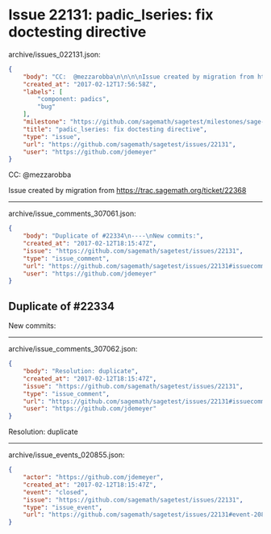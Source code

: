 # Issue 22131: padic_lseries: fix doctesting directive

archive/issues_022131.json:
```json
{
    "body": "CC:  @mezzarobba\n\n\n\nIssue created by migration from https://trac.sagemath.org/ticket/22368\n\n",
    "created_at": "2017-02-12T17:56:58Z",
    "labels": [
        "component: padics",
        "bug"
    ],
    "milestone": "https://github.com/sagemath/sagetest/milestones/sage-duplicate/invalid/wontfix",
    "title": "padic_lseries: fix doctesting directive",
    "type": "issue",
    "url": "https://github.com/sagemath/sagetest/issues/22131",
    "user": "https://github.com/jdemeyer"
}
```
CC:  @mezzarobba



Issue created by migration from https://trac.sagemath.org/ticket/22368





---

archive/issue_comments_307061.json:
```json
{
    "body": "Duplicate of #22334\n----\nNew commits:",
    "created_at": "2017-02-12T18:15:47Z",
    "issue": "https://github.com/sagemath/sagetest/issues/22131",
    "type": "issue_comment",
    "url": "https://github.com/sagemath/sagetest/issues/22131#issuecomment-307061",
    "user": "https://github.com/jdemeyer"
}
```

Duplicate of #22334
----
New commits:



---

archive/issue_comments_307062.json:
```json
{
    "body": "Resolution: duplicate",
    "created_at": "2017-02-12T18:15:47Z",
    "issue": "https://github.com/sagemath/sagetest/issues/22131",
    "type": "issue_comment",
    "url": "https://github.com/sagemath/sagetest/issues/22131#issuecomment-307062",
    "user": "https://github.com/jdemeyer"
}
```

Resolution: duplicate



---

archive/issue_events_020855.json:
```json
{
    "actor": "https://github.com/jdemeyer",
    "created_at": "2017-02-12T18:15:47Z",
    "event": "closed",
    "issue": "https://github.com/sagemath/sagetest/issues/22131",
    "type": "issue_event",
    "url": "https://github.com/sagemath/sagetest/issues/22131#event-20855"
}
```
